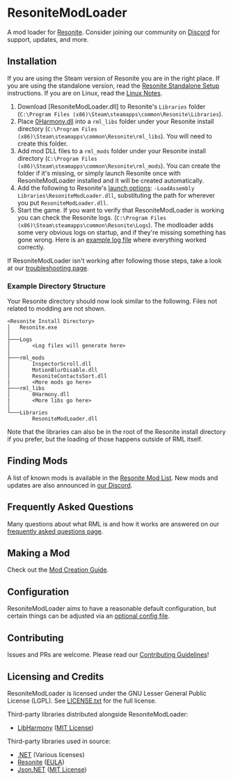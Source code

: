 # ResoniteModLoader

A mod loader for [Resonite](https://resonite.com/). Consider joining our community on [Discord][Resonite Modding Discord] for support, updates, and more.

## Installation

If you are using the Steam version of Resonite you are in the right place. If you are using the standalone version, read the [Resonite Standalone Setup](doc/Resonite_standalone_setup.md) instructions. If you are on Linux, read the [Linux Notes](doc/linux.md).

1. Download [ResoniteModLoader.dll] to Resonite's `Libraries` folder (`C:\Program Files (x86)\Steam\steamapps\common\Resonite\Libraries`).
2. Place [0Harmony.dll](https://github.com/neos-modding-group/ResoniteModLoader/releases/latest/download/0Harmony.dll) into a `rml_libs` folder under your Resonite install directory (`C:\Program Files (x86)\Steam\steamapps\common\Resonite\rml_libs`). You will need to create this folder.
3. Add mod DLL files to a `rml_mods` folder under your Resonite install directory (`C:\Program Files (x86)\Steam\steamapps\common\Resonite\rml_mods`). You can create the folder if it's missing, or simply launch Resonite once with ResoniteModLoader installed and it will be created automatically.
4. Add the following to Resonite's [launch options](https://wiki.Resonite.com/Command_Line_Arguments): `-LoadAssembly Libraries\ResoniteModLoader.dll`, substituting the path for wherever you put `ResoniteModLoader.dll`.
5. Start the game. If you want to verify that ResoniteModLoader is working you can check the Resonite logs. (`C:\Program Files (x86)\Steam\steamapps\common\Resonite\Logs`). The modloader adds some very obvious logs on startup, and if they're missing something has gone wrong. Here is an [example log file](doc/example_log.log) where everything worked correctly.

If ResoniteModLoader isn't working after following those steps, take a look at our [troubleshooting page](doc/troubleshooting.md).

### Example Directory Structure

Your Resonite directory should now look similar to the following. Files not related to modding are not shown.

```
<Resonite Install Directory>
│   Resonite.exe
│
├───Logs
│       <Log files will generate here>
│
├───rml_mods
│       InspectorScroll.dll
│       MotionBlurDisable.dll
│       ResoniteContactsSort.dll
|       <More mods go here>
├───rml_libs
│       0Harmony.dll
|       <More libs go here>
│
└───Libraries
        ResoniteModLoader.dll
```

Note that the libraries can also be in the root of the Resonite install directory if you prefer, but the loading of those happens outside of RML itself.

## Finding Mods

A list of known mods is available in the [Resonite Mod List](https://www.Resonitemodloader.com/mods). New mods and updates are also announced in [our Discord][Resonite Modding Discord].

## Frequently Asked Questions

Many questions about what RML is and how it works are answered on our [frequently asked questions page](doc/faq.md).

## Making a Mod

Check out the [Mod Creation Guide](doc/making_mods.md).

## Configuration

ResoniteModLoader aims to have a reasonable default configuration, but certain things can be adjusted via an [optional config file](doc/modloader_config.md).

## Contributing

Issues and PRs are welcome. Please read our [Contributing Guidelines](.github/CONTRIBUTING.md)!

## Licensing and Credits

ResoniteModLoader is licensed under the GNU Lesser General Public License (LGPL). See [LICENSE.txt](LICENSE.txt) for the full license.

Third-party libraries distributed alongside ResoniteModLoader:

- [LibHarmony] ([MIT License](https://github.com/pardeike/Harmony/blob/v2.2.1.0/LICENSE))

Third-party libraries used in source:

- [.NET](https://github.com/dotnet) (Various licenses)
- [Resonite](https://Resonite.com/) ([EULA](https://store.steampowered.com/eula/740250_eula_0))
- [Json.NET](https://github.com/JamesNK/Newtonsoft.Json) ([MIT License](https://github.com/JamesNK/Newtonsoft.Json/blob/master/LICENSE.md))

<!--- Link References -->
[LibHarmony]: https://github.com/pardeike/Harmony
[Resonite Modding Discord]: https://discord.gg/vCDJK9xyvm
